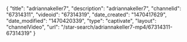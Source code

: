 {
    "title": "adriannakeller7",
    "description": "adriannakeller7",
    "channelid": "67314311",
    "videoid": "67314319",
    "date_created": "1470417629",
    "date_modified": "1470420339",
    "type": "captivate",
    "layout": "channelVideo",
    "url": "\/star-search\/adriannakeller7-mp4\/67314311-67314319"
}